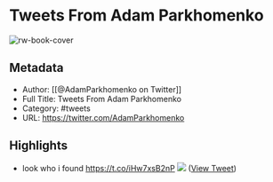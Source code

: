 # Tweets From Adam Parkhomenko

![rw-book-cover](https://pbs.twimg.com/profile_images/1907284508925177856/yoPvRHyZ.jpg)

## Metadata
- Author: [[@AdamParkhomenko on Twitter]]
- Full Title: Tweets From Adam Parkhomenko
- Category: #tweets
- URL: https://twitter.com/AdamParkhomenko

## Highlights
- look who i found https://t.co/iHw7xsB2nP
  ![](https://pbs.twimg.com/media/FHQ_m38XoAUoo1D.jpg) ([View Tweet](https://twitter.com/AdamParkhomenko/status/1473872919835123722))
